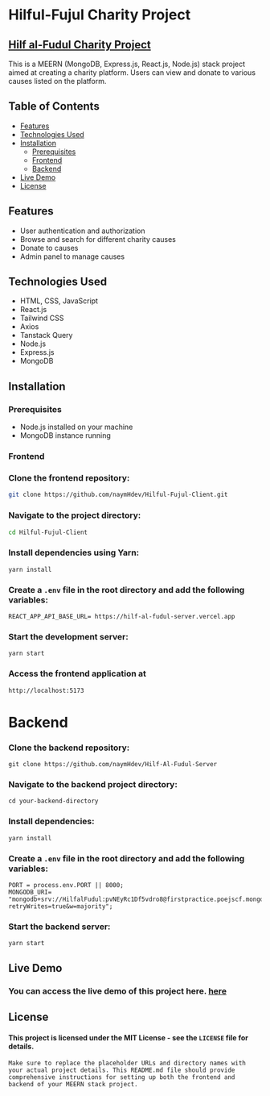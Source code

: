 # Hilful-Fujul Charity Project

## [Hilf al-Fudul Charity Project](https://hilf-al-fudul.netlify.app)

This is a MEERN (MongoDB, Express.js, React.js, Node.js) stack project aimed at creating a charity platform. Users can view and donate to various causes listed on the platform.

## Table of Contents

- [Features](#features)
- [Technologies Used](#technologies-used)
- [Installation](#installation)
  - [Prerequisites](#prerequisites)
  - [Frontend](#frontend)
  - [Backend](#backend)
- [Live Demo](#live-demo)
- [License](#license)

## Features

- User authentication and authorization
- Browse and search for different charity causes
- Donate to causes
- Admin panel to manage causes

## Technologies Used

- HTML, CSS, JavaScript
- React.js
- Tailwind CSS
- Axios
- Tanstack Query
- Node.js
- Express.js
- MongoDB

## Installation

### Prerequisites

- Node.js installed on your machine
- MongoDB instance running

### Frontend

### Clone the frontend repository:

```bash
git clone https://github.com/naymHdev/Hilful-Fujul-Client.git
```

### Navigate to the project directory:

```bash
cd Hilful-Fujul-Client
```

### Install dependencies using Yarn:

```
yarn install
```

### Create a `.env` file in the root directory and add the following variables:

```
REACT_APP_API_BASE_URL= https://hilf-al-fudul-server.vercel.app
```

### Start the development server:

```
yarn start
```

### Access the frontend application at

`http://localhost:5173`

# Backend

### Clone the backend repository:

```
git clone https://github.com/naymHdev/Hilf-Al-Fudul-Server
```

### Navigate to the backend project directory:

```
cd your-backend-directory
```

### Install dependencies:

```
yarn install
```

### Create a `.env` file in the root directory and add the following variables:

```
PORT = process.env.PORT || 8000;
MONGODB_URI= "mongodb+srv://HilfalFudul:pvNEyRc1Df5vdro8@firstpractice.poejscf.mongodb.net/?retryWrites=true&w=majority";
```

### Start the backend server:

```
yarn start
```

## Live Demo

### You can access the live demo of this project here. [here](https://hilf-al-fudul.netlify.app)

## License

#### This project is licensed under the MIT License - see the `LICENSE` file for details.

```
Make sure to replace the placeholder URLs and directory names with your actual project details. This README.md file should provide comprehensive instructions for setting up both the frontend and backend of your MEERN stack project.
```
